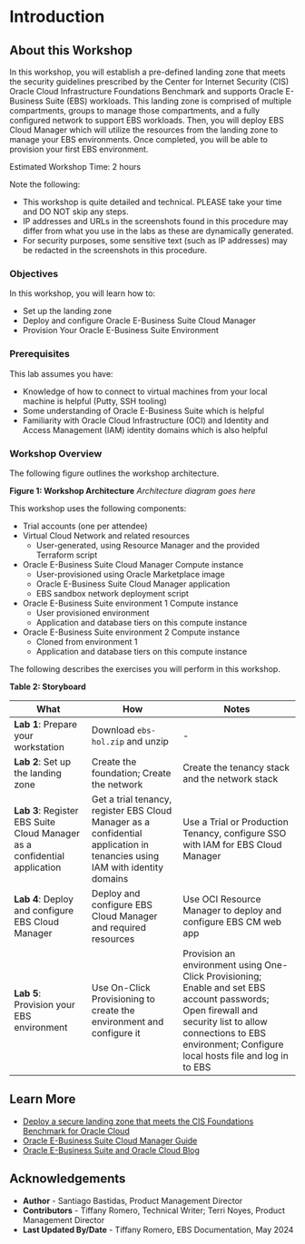 # Introduction

## About this Workshop

In this workshop, you will establish a pre-defined landing zone that meets the security guidelines prescribed by the Center for Internet Security (CIS) Oracle Cloud Infrastructure Foundations Benchmark and supports Oracle E-Business Suite (EBS) workloads. This landing zone is comprised of multiple compartments, groups to manage those compartments, and a fully configured network to support EBS workloads. Then, you will deploy EBS Cloud Manager which will utilize the resources from the landing zone to manage your EBS environments. Once completed, you will be able to provision your first EBS environment. 

Estimated Workshop Time: 2 hours

Note the following:
* This workshop is quite detailed and technical. PLEASE take your time and DO NOT skip any steps.
* IP addresses and URLs in the screenshots found in this procedure may differ from what you use in the labs as these are dynamically generated. 
* For security purposes, some sensitive text (such as IP addresses) may be redacted in the screenshots in this procedure.

### Objectives

In this workshop, you will learn how to:
* Set up the landing zone
* Deploy and configure Oracle E-Business Suite Cloud Manager
* Provision Your Oracle E-Business Suite Environment

### Prerequisites

This lab assumes you have:
* Knowledge of how to connect to virtual machines from your local machine is helpful (Putty, SSH tooling)
* Some understanding of Oracle E-Business Suite which is helpful
* Familiarity with Oracle Cloud Infrastructure (OCI) and Identity and Access Management (IAM) identity domains which is also helpful

### Workshop Overview
The following figure outlines the workshop architecture. 

**Figure 1: Workshop Architecture**
*Architecture diagram goes here*

This workshop uses the following components: 
* Trial accounts (one per attendee)
* Virtual Cloud Network and related resources
    * User-generated, using Resource Manager and the provided Terraform script
* Oracle E-Business Suite Cloud Manager Compute instance
    * User-provisioned using Oracle Marketplace image
    * Oracle E-Business Suite Cloud Manager application
    * EBS sandbox network deployment script
* Oracle E-Business Suite environment 1 Compute instance
    * User provisioned environment
    * Application and database tiers on this compute instance
* Oracle E-Business Suite environment 2 Compute instance
    * Cloned from environment 1
    * Application and database tiers on this compute instance

The following describes the exercises you will perform in this workshop.

**Table 2: Storyboard**

| What          |      How      |  Notes |
| ------------- | ------------- | ------------- |
| **Lab 1**: Prepare your workstation  | Download `ebs-hol.zip` and unzip | - |
| **Lab 2**: Set up the landing zone |  Create the foundation; Create the network   | Create the tenancy stack and the network stack |
| **Lab 3**: Register EBS Suite Cloud Manager as a confidential application | Get a trial tenancy, register EBS Cloud Manager as a confidential application in tenancies using IAM with identity domains | Use a Trial or Production Tenancy, configure SSO with IAM for EBS Cloud Manager |
| **Lab 4**: Deploy and configure EBS Cloud Manager  | Deploy and configure EBS Cloud Manager and required resources| Use OCI Resource Manager to deploy and configure EBS CM web app |
| **Lab 5**: Provision your EBS environment | Use On-Click Provisioning to create the environment and configure it | Provision an environment using One-Click Provisioning; Enable and set EBS account passwords; Open firewall and security list to allow connections to EBS environment; Configure local hosts file and log in to EBS |

## Learn More

* [Deploy a secure landing zone that meets the CIS Foundations Benchmark for Oracle Cloud](https://docs.oracle.com/en/solutions/cis-oci-benchmark/index.html#GUID-89CA48AA-73E1-4992-A43F-CA5FA5CE21CD)
* [Oracle E-Business Suite Cloud Manager Guide](https://docs.oracle.com/cd/E26401_01/doc.122/f35809/toc.htm)
* [Oracle E-Business Suite and Oracle Cloud Blog](https://blogs.oracle.com/ebsandoraclecloud/)

## Acknowledgements
* **Author** - Santiago Bastidas, Product Management Director
* **Contributors** -  Tiffany Romero, Technical Writer; Terri Noyes, Product Management Director
* **Last Updated By/Date** - Tiffany Romero, EBS Documentation, May 2024
